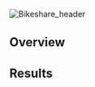 ![Bikeshare_header](https://user-images.githubusercontent.com/88597956/147020003-d846550c-01d4-4cf8-9f7b-7a6a059e9b0f.png)



## Overview


## Results
